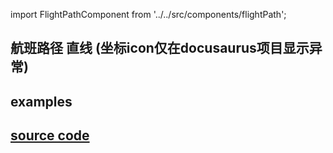 import FlightPathComponent from '../../src/components/flightPath';

## 航班路径 直线 (坐标icon仅在docusaurus项目显示异常)

## examples

<FlightPathComponent/>

## [source code](https://github.com/z9956/Notes/blob/main/src/utils/航班路径_直线.html)
